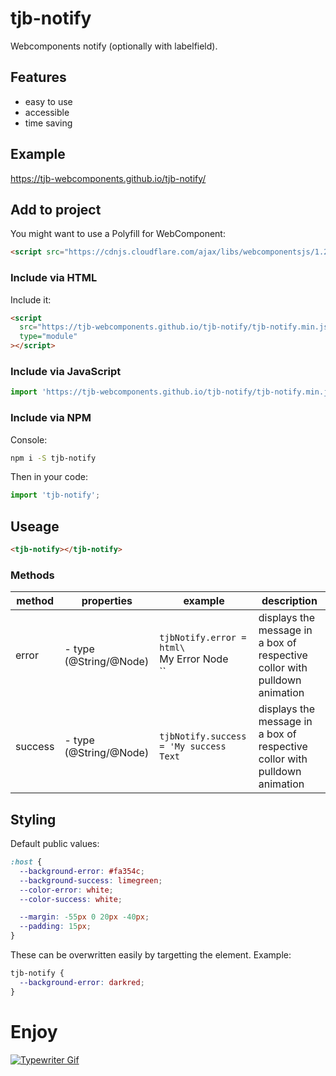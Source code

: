 # tjb-notify

Webcomponents notify (optionally with labelfield).

## Features

- easy to use
- accessible
- time saving

## Example

https://tjb-webcomponents.github.io/tjb-notify/

## Add to project

You might want to use a Polyfill for WebComponent:

```html
<script src="https://cdnjs.cloudflare.com/ajax/libs/webcomponentsjs/1.2.0/webcomponents-lite.js"></script>
```

### Include via HTML

Include it:

```html
<script
  src="https://tjb-webcomponents.github.io/tjb-notify/tjb-notify.min.js"
  type="module"
></script>
```

### Include via JavaScript

```JavaScript
import 'https://tjb-webcomponents.github.io/tjb-notify/tjb-notify.min.js'
```

### Include via NPM

Console:

```bash
npm i -S tjb-notify
```

Then in your code:

```JavaScript
import 'tjb-notify';
```

## Useage

```html
<tjb-notify></tjb-notify>
```

### Methods

| method  | properties                  | example                                              | description                                                                |
| ------- | --------------------------- | ---------------------------------------------------- | -------------------------------------------------------------------------- |
| error   | - type (@String/@Node) <br> | `tjbNotify.error = html\`<div>My Error Node</div>\`` | displays the message in a box of respective collor with pulldown animation |
| success | - type (@String/@Node) <br> | `tjbNotify.success = 'My success Text`               | displays the message in a box of respective collor with pulldown animation |

## Styling

Default public values:

```css
:host {
  --background-error: #fa354c;
  --background-success: limegreen;
  --color-error: white;
  --color-success: white;

  --margin: -55px 0 20px -40px;
  --padding: 15px;
}
```

These can be overwritten easily by targetting the element. Example:

```css
tjb-notify {
  --background-error: darkred;
}
```

# Enjoy

[![Typewriter Gif](https://tjb-webcomponents.github.io/html-template-string/typewriter.gif)](http://thibaultjanbeyer.com/)
